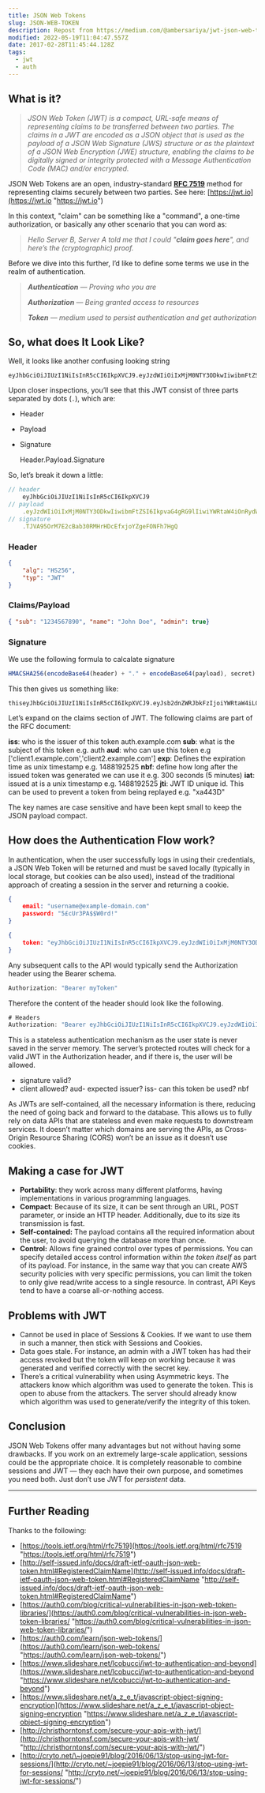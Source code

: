```yaml
---
title: JSON Web Tokens
slug: JSON-WEB-TOKEN
description: Repost from https://medium.com/@ambersariya/jwt-json-web-token-cd90ef7a7a66
modified: 2022-05-19T11:04:47.557Z
date: 2017-02-28T11:45:44.128Z
tags:
  - jwt
  - auth
---
```


## What is it?

> _JSON Web Token (JWT) is a compact, URL-safe means of representing claims to be transferred between two parties. The claims in a JWT are encoded as a JSON object that is used as the payload of a JSON Web Signature (JWS) structure or as the plaintext of a JSON Web Encryption (JWE) structure, enabling the claims to be digitally signed or integrity protected with a Message Authentication Code (MAC) and/or encrypted._

JSON Web Tokens are an open, industry-standard [**RFC 7519**](https://tools.ietf.org/html/rfc7519) method for representing claims securely between two parties. See here: [https://jwt.io](https://jwt.io "https://jwt.io")

<!--truncate-->

In this context, "claim" can be something like a "command", a one-time authorization, or basically any other scenario that you can word as:

> _Hello Server B, Server A told me that I could "**claim goes here**", and here’s the (cryptographic) proof._

Before we dive into this further, I’d like to define some terms we use in the realm of authentication.

> **_Authentication_** _— Proving who you are_
>
> **_Authorization_** _— Being granted access to resources_
>
> **_Token_** _— medium used to persist authentication and get authorization_

## So, what does It Look Like?

Well, it looks like another confusing looking string

    eyJhbGciOiJIUzI1NiIsInR5cCI6IkpXVCJ9.eyJzdWIiOiIxMjM0NTY3ODkwIiwibmFtZSI6IkpvaG4gRG9lIiwiYWRtaW4iOnRydWV9.TJVA95OrM7E2cBab30RMHrHDcEfxjoYZgeFONFh7HgQ

Upon closer inspections, you’ll see that this JWT consist of three parts separated by dots (`.`), which are:

- Header
- Payload
- Signature

    Header.Payload.Signature

So, let’s break it down a little:

```js
// header
    eyJhbGciOiJIUzI1NiIsInR5cCI6IkpXVCJ9
// payload
    .eyJzdWIiOiIxMjM0NTY3ODkwIiwibmFtZSI6IkpvaG4gRG9lIiwiYWRtaW4iOnRydWV9
// signature
    .TJVA95OrM7E2cBab30RMHrHDcEfxjoYZgeFONFh7HgQ
```

### Header


```json title="HS256 indicates that this token is signed using HMAC-SHA256."
{
    "alg": "HS256",
    "typ": "JWT"
}
```

### Claims/Payload

```json title="The payload contains the claims that we wish to make"
{ "sub": "1234567890", "name": "John Doe", "admin": true}
```

### Signature

We use the following formula to calcalate signature

```js
HMACSHA256(encodeBase64(header) + "." + encodeBase64(payload), secret)
```

This then gives us something like:

```
thiseyJhbGciOiJIUzI1NiIsInR5cCI6IkpXVCJ9.eyJsb2dnZWRJbkFzIjoiYWRtaW4iLCJpYXQiOjE0MjI3Nzk2Mzh9.gzSraSYS8EXBxLN_oWnFSRgCzcmJmMjLiuyu5CSpyHI
```

Let’s expand on the claims section of JWT. The following claims are part of the RFC document:

**iss**: who is the issuer of this token auth.example.com
**sub**: what is the subject of this token e.g. auth
**aud**: who can use this token e.g ['client1.example.com','client2.example.com']
**exp**: Defines the expiration time as unix timestamp e.g. 1488192525
**nbf**: define how long after the issued token was generated we can use it e.g. 300 seconds (5 minutes)
**iat**: issued at is a unix timestamp e.g. 1488192525
**jti**: JWT ID unique id. This can be used to prevent a token from being replayed e.g. "xa443D"

The key names are case sensitive and have been kept small to keep the JSON payload compact.

## How does the Authentication Flow work?

In authentication, when the user successfully logs in using their credentials, a JSON Web Token will be returned and must be saved locally (typically in local storage, but cookies can be also used), instead of the traditional approach of creating a session in the server and returning a cookie.

```json title="POST /login"
{
    email: "username@example-domain.com"
    password: "5£cUr3PA$$W0rd!"
}
```

```json title="Response 201 Created"
{
    token: "eyJhbGciOiJIUzI1NiIsInR5cCI6IkpXVCJ9.eyJzdWIiOiIxMjM0NTY3ODkwIiwibmFtZSI6IkpvaG4gRG9lIiwiYWRtaW4iOnRydWV9.TJVA95OrM7E2cBab30RMHrHDcEfxjoYZgeFONFh7HgQ"
}
```

Any subsequent calls to the API would typically send the Authorization header using the Bearer schema.

```js
Authorization: "Bearer myToken"
```

Therefore the content of the header should look like the following.

```js title="GET /"
# Headers
Authorization: "Bearer eyJhbGciOiJIUzI1NiIsInR5cCI6IkpXVCJ9.eyJzdWIiOiIxMjM0NTY3ODkwIiwibmFtZSI6IkpvaG4gRG9lIiwiYWRtaW4iOnRydWV9.TJVA95OrM7E2cBab30RMHrHDcEfxjoYZgeFONFh7HgQ"
```

This is a stateless authentication mechanism as the user state is never saved in the server memory. The server’s protected routes will check for a valid JWT in the Authorization header, and if there is, the user will be allowed.

- signature valid?
- client allowed? aud- expected issuer? iss- can this token be used? nbf

As JWTs are self-contained, all the necessary information is there, reducing the need of going back and forward to the database. This allows us to fully rely on data APIs that are stateless and even make requests to downstream services. It doesn’t matter which domains are serving the APIs, as Cross-Origin Resource Sharing (CORS) won’t be an issue as it doesn’t use cookies.

## Making a case for JWT

- **Portability**: they work across many different platforms, having implementations in various programming languages.
- **Compact**: Because of its size, it can be sent through an URL, POST parameter, or inside an HTTP header. Additionally, due to its size its transmission is fast.
- **Self-contained:** The payload contains all the required information about the user, to avoid querying the database more than once.
- **Control:** Allows fine grained control over types of permissions. You can specify detailed access control information within _the token itself_ as part of its payload. For instance, in the same way that you can create AWS security policies with very specific permissions, you can limit the token to only give read/write access to a single resource. In contrast, API Keys tend to have a coarse all-or-nothing access.

## Problems with JWT

- Cannot be used in place of Sessions & Cookies. If we want to use them in such a manner, then stick with Sessions and Cookies.
- Data goes stale. For instance, an admin with a JWT token has had their access revoked but the token will keep on working because it was generated and verified correctly with the secret key.
- There’s a critical vulnerability when using Asymmetric keys. The attackers know which algorithm was used to generate the token. This is open to abuse from the attackers. The server should already know which algorithm was used to generate/verify the integrity of this token.

## Conclusion

JSON Web Tokens offer many advantages but not without having some drawbacks. If you work on an extremely large-scale application, sessions could be the appropriate choice. It is completely reasonable to combine sessions and JWT — they each have their own purpose, and sometimes you need both. Just don’t use JWT for _persistent_ data.

---

## Further Reading

Thanks to the following:

- [https://tools.ietf.org/html/rfc7519](https://tools.ietf.org/html/rfc7519 "https://tools.ietf.org/html/rfc7519")
- [http://self-issued.info/docs/draft-ietf-oauth-json-web-token.html#RegisteredClaimName](http://self-issued.info/docs/draft-ietf-oauth-json-web-token.html#RegisteredClaimName "http://self-issued.info/docs/draft-ietf-oauth-json-web-token.html#RegisteredClaimName")
- [https://auth0.com/blog/critical-vulnerabilities-in-json-web-token-libraries/](https://auth0.com/blog/critical-vulnerabilities-in-json-web-token-libraries/ "https://auth0.com/blog/critical-vulnerabilities-in-json-web-token-libraries/")
- [https://auth0.com/learn/json-web-tokens/](https://auth0.com/learn/json-web-tokens/ "https://auth0.com/learn/json-web-tokens/")
- [https://www.slideshare.net/lcobucci/jwt-to-authentication-and-beyond](https://www.slideshare.net/lcobucci/jwt-to-authentication-and-beyond "https://www.slideshare.net/lcobucci/jwt-to-authentication-and-beyond")
- [https://www.slideshare.net/a_z_e_t/javascript-object-signing-encryption](https://www.slideshare.net/a_z_e_t/javascript-object-signing-encryption "https://www.slideshare.net/a_z_e_t/javascript-object-signing-encryption")
- [http://christhorntonsf.com/secure-your-apis-with-jwt/](http://christhorntonsf.com/secure-your-apis-with-jwt/ "http://christhorntonsf.com/secure-your-apis-with-jwt/")
- [http://cryto.net/\~joepie91/blog/2016/06/13/stop-using-jwt-for-sessions/](http://cryto.net/~joepie91/blog/2016/06/13/stop-using-jwt-for-sessions/ "http://cryto.net/~joepie91/blog/2016/06/13/stop-using-jwt-for-sessions/")

